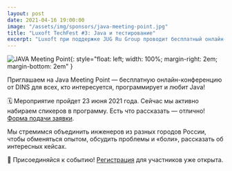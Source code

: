 ```yaml
---
layout: post
date: 2021-04-16 19:00:00
image: "/assets/img/sponsors/java-meeting-point.jpg"
title: "Luxoft TechFest #3: Java и тестирование"
excerpt: "Luxoft при поддержке JUG Ru Group проводит бесплатный онлайн-митап по Java и тестированию."
---
```


![JAVA Meeting Point](/assets/img/sponsors/java-meeting-point.jpg){: style="float: left; width: 100%; margin-right: 2em; margin-bottom: 2em" }

Приглашаем на Java Meeting Point — бесплатную онлайн-конференцию от DINS для всех, кто интересуется, программирует и любит Java!

🗓 Мероприятие пройдет 23 июня 2021 года. Сейчас мы активно набираем спикеров в программу. Есть что рассказать — отлично! [Форма подачи заявки](https://mpoint.dins.ru/java/).

Мы стремимся объединить инженеров из разных городов России, чтобы обменяться опытом, обсудить проблемы и «боли», рассказать об интересных кейсах.

🙌 Присоединяйся к событию! [Регистрация](https://mpoint.dins.ru/java/) для участников уже открыта.